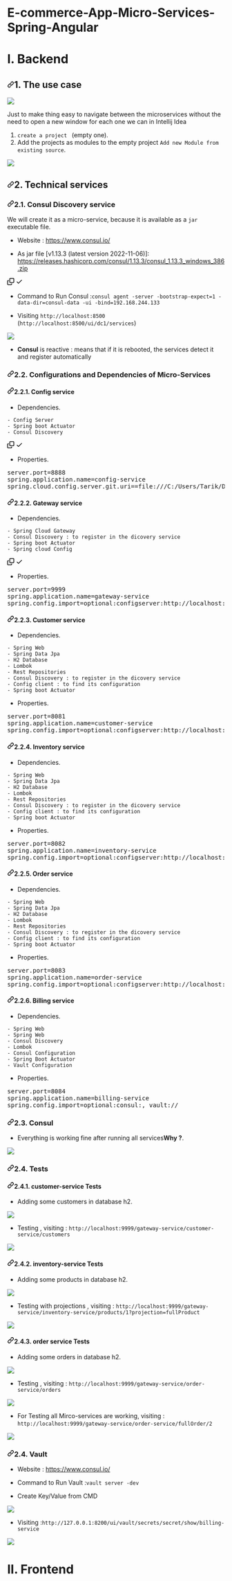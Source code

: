 <h1>E-commerce-App-Micro-Services-Spring-Angular</h1>
<h1>I. Backend</h1>
<h2 dir="auto"><a id="user-content-1-the-use-case" class="anchor" aria-hidden="true" href="#1-the-use-case"><svg class="octicon octicon-link" viewBox="0 0 16 16" version="1.1" width="16" height="16" aria-hidden="true"><path fill-rule="evenodd" d="M7.775 3.275a.75.75 0 001.06 1.06l1.25-1.25a2 2 0 112.83 2.83l-2.5 2.5a2 2 0 01-2.83 0 .75.75 0 00-1.06 1.06 3.5 3.5 0 004.95 0l2.5-2.5a3.5 3.5 0 00-4.95-4.95l-1.25 1.25zm-4.69 9.64a2 2 0 010-2.83l2.5-2.5a2 2 0 012.83 0 .75.75 0 001.06-1.06 3.5 3.5 0 00-4.95 0l-2.5 2.5a3.5 3.5 0 004.95 4.95l1.25-1.25a.75.75 0 00-1.06-1.06l-1.25 1.25a2 2 0 01-2.83 0z"></path></svg></a>1. <a name="user-content-theusecase"></a>The use case</h2>
<img src="https://github.com/TarikFERTAHI/E-commerce-App-Micro-Services-Spring-Angular/blob/main/pics/01 - Copy.png">
<p dir="auto">Just to make thing easy to navigate between the microservices without the need to open a new window for each one we can in Intellij Idea</p>
<ol dir="auto">
<li><code>create a project </code> (empty one).</li>
<li>Add the projects as modules to the empty project <code>Add new Module from existing source</code>.</li>
</ol>
<img src="https://github.com/TarikFERTAHI/E-commerce-App-Micro-Services-Spring-Angular/blob/main/pics/projectStr.png">
<h2 dir="auto"><a id="user-content-2-technical-services" class="anchor" aria-hidden="true" href="#2-technical-services"><svg class="octicon octicon-link" viewBox="0 0 16 16" version="1.1" width="16" height="16" aria-hidden="true"><path fill-rule="evenodd" d="M7.775 3.275a.75.75 0 001.06 1.06l1.25-1.25a2 2 0 112.83 2.83l-2.5 2.5a2 2 0 01-2.83 0 .75.75 0 00-1.06 1.06 3.5 3.5 0 004.95 0l2.5-2.5a3.5 3.5 0 00-4.95-4.95l-1.25 1.25zm-4.69 9.64a2 2 0 010-2.83l2.5-2.5a2 2 0 012.83 0 .75.75 0 001.06-1.06 3.5 3.5 0 00-4.95 0l-2.5 2.5a3.5 3.5 0 004.95 4.95l1.25-1.25a.75.75 0 00-1.06-1.06l-1.25 1.25a2 2 0 01-2.83 0z"></path></svg></a>2. <a name="user-content-technicalservices"></a>Technical services</h2>
<h3 dir="auto"><a id="user-content-21-consul-discovery-service" class="anchor" aria-hidden="true" href="#21-consul-discovery-service"><svg class="octicon octicon-link" viewBox="0 0 16 16" version="1.1" width="16" height="16" aria-hidden="true"><path fill-rule="evenodd" d="M7.775 3.275a.75.75 0 001.06 1.06l1.25-1.25a2 2 0 112.83 2.83l-2.5 2.5a2 2 0 01-2.83 0 .75.75 0 00-1.06 1.06 3.5 3.5 0 004.95 0l2.5-2.5a3.5 3.5 0 00-4.95-4.95l-1.25 1.25zm-4.69 9.64a2 2 0 010-2.83l2.5-2.5a2 2 0 012.83 0 .75.75 0 001.06-1.06 3.5 3.5 0 00-4.95 0l-2.5 2.5a3.5 3.5 0 004.95 4.95l1.25-1.25a.75.75 0 00-1.06-1.06l-1.25 1.25a2 2 0 01-2.83 0z"></path></svg></a>2.1. <a name="user-content-consuldiscoveryservice"></a>Consul Discovery service</h3>
<p dir="auto">We will create it as a micro-service, because it is available as a <code>jar</code> executable file.</p>

<ul dir="auto">
<li>
<p dir="auto">Website : <a href="https://www.consul.io/" rel="nofollow">https://www.consul.io/</a></p>
</li>
<li>
<p dir="auto">As jar file [v1.13.3 (latest version 2022-11-06)]: <a href="https://releases.hashicorp.com/consul/1.13.3/consul_1.13.3_windows_386.zip" rel="nofollow">https://releases.hashicorp.com/consul/1.13.3/consul_1.13.3_windows_386.zip</a></p>
</li>
</ul>
<div class="zeroclipboard-container position-absolute right-0 top-0">
    <clipboard-copy aria-label="Copy" class="ClipboardButton btn js-clipboard-copy m-2 p-0 tooltipped-no-delay" data-copy-feedback="Copied!" data-tooltip-direction="w" value="$ docker run -d -p 8500:8500 -p 8600:8600/udp --name=my-consul consul agent -server -ui -node=server-1 -bootstrap-expect=1 -client=0.0.0.0
" tabindex="0" role="button">
      <svg aria-hidden="true" height="16" viewBox="0 0 16 16" version="1.1" width="16" data-view-component="true" class="octicon octicon-copy js-clipboard-copy-icon m-2">
    <path fill-rule="evenodd" d="M0 6.75C0 5.784.784 5 1.75 5h1.5a.75.75 0 010 1.5h-1.5a.25.25 0 00-.25.25v7.5c0 .138.112.25.25.25h7.5a.25.25 0 00.25-.25v-1.5a.75.75 0 011.5 0v1.5A1.75 1.75 0 019.25 16h-7.5A1.75 1.75 0 010 14.25v-7.5z"></path><path fill-rule="evenodd" d="M5 1.75C5 .784 5.784 0 6.75 0h7.5C15.216 0 16 .784 16 1.75v7.5A1.75 1.75 0 0114.25 11h-7.5A1.75 1.75 0 015 9.25v-7.5zm1.75-.25a.25.25 0 00-.25.25v7.5c0 .138.112.25.25.25h7.5a.25.25 0 00.25-.25v-7.5a.25.25 0 00-.25-.25h-7.5z"></path>
</svg>
      <svg aria-hidden="true" height="16" viewBox="0 0 16 16" version="1.1" width="16" data-view-component="true" class="octicon octicon-check js-clipboard-check-icon color-fg-success d-none m-2">
    <path fill-rule="evenodd" d="M13.78 4.22a.75.75 0 010 1.06l-7.25 7.25a.75.75 0 01-1.06 0L2.22 9.28a.75.75 0 011.06-1.06L6 10.94l6.72-6.72a.75.75 0 011.06 0z"></path>
</svg>
    </clipboard-copy>
  </div></div>
  <ul dir="auto">
<li>Command to Run Consul :<code>consul agent -server -bootstrap-expect=1 -data-dir=consul-data -ui -bind=192.168.244.133</code>
</ul>
  <ul dir="auto">
<li>Visiting <code>http://localhost:8500</code> (<code>http://localhost:8500/ui/dc1/services</code>)</li>
</ul>
<img src="https://github.com/TarikFERTAHI/E-commerce-App-Micro-Services-Spring-Angular/blob/main/pics/01.1png.png">
<ul dir="auto">
<li><strong>Consul</strong> is reactive : means that if it is rebooted, the services detect it and register automatically</li>
</ul>
<h3 dir="auto"><a id="user-content-22-configuration-service" class="anchor" aria-hidden="true" href="#22-configuration-service"><svg class="octicon octicon-link" viewBox="0 0 16 16" version="1.1" width="16" height="16" aria-hidden="true"><path fill-rule="evenodd" d="M7.775 3.275a.75.75 0 001.06 1.06l1.25-1.25a2 2 0 112.83 2.83l-2.5 2.5a2 2 0 01-2.83 0 .75.75 0 00-1.06 1.06 3.5 3.5 0 004.95 0l2.5-2.5a3.5 3.5 0 00-4.95-4.95l-1.25 1.25zm-4.69 9.64a2 2 0 010-2.83l2.5-2.5a2 2 0 012.83 0 .75.75 0 001.06-1.06 3.5 3.5 0 00-4.95 0l-2.5 2.5a3.5 3.5 0 004.95 4.95l1.25-1.25a.75.75 0 00-1.06-1.06l-1.25 1.25a2 2 0 01-2.83 0z"></path></svg></a>2.2. <a name="user-content-configurationservice"></a>Configurations and Dependencies of Micro-Services</h3>
<h4 dir="auto"><a id="user-content-221-config-service-dependencies" class="anchor" aria-hidden="true" href="#221-config-service-dependencies"><svg class="octicon octicon-link" viewBox="0 0 16 16" version="1.1" width="16" height="16" aria-hidden="true"><path fill-rule="evenodd" d="M7.775 3.275a.75.75 0 001.06 1.06l1.25-1.25a2 2 0 112.83 2.83l-2.5 2.5a2 2 0 01-2.83 0 .75.75 0 00-1.06 1.06 3.5 3.5 0 004.95 0l2.5-2.5a3.5 3.5 0 00-4.95-4.95l-1.25 1.25zm-4.69 9.64a2 2 0 010-2.83l2.5-2.5a2 2 0 012.83 0 .75.75 0 001.06-1.06 3.5 3.5 0 00-4.95 0l-2.5 2.5a3.5 3.5 0 004.95 4.95l1.25-1.25a.75.75 0 00-1.06-1.06l-1.25 1.25a2 2 0 01-2.83 0z"></path></svg></a>2.2.1. <a name="user-content-configservicedependencies"></a>Config service</h4>

  <ul dir="auto">
<li>Dependencies</strong>.</li>
</ul>

<div class="snippet-clipboard-content notranslate position-relative overflow-auto"><pre class="notranslate"><code>- Config Server
- Spring boot Actuator
- Consul Discovery
</code></pre><div class="zeroclipboard-container position-absolute right-0 top-0">
    <clipboard-copy aria-label="Copy" class="ClipboardButton btn js-clipboard-copy m-2 p-0 tooltipped-no-delay" data-copy-feedback="Copied!" data-tooltip-direction="w" value="- Config Server
- Spring boot Actuator
- Consul Discovery" tabindex="0" role="button">
      <svg aria-hidden="true" height="16" viewBox="0 0 16 16" version="1.1" width="16" data-view-component="true" class="octicon octicon-copy js-clipboard-copy-icon m-2">
    <path fill-rule="evenodd" d="M0 6.75C0 5.784.784 5 1.75 5h1.5a.75.75 0 010 1.5h-1.5a.25.25 0 00-.25.25v7.5c0 .138.112.25.25.25h7.5a.25.25 0 00.25-.25v-1.5a.75.75 0 011.5 0v1.5A1.75 1.75 0 019.25 16h-7.5A1.75 1.75 0 010 14.25v-7.5z"></path><path fill-rule="evenodd" d="M5 1.75C5 .784 5.784 0 6.75 0h7.5C15.216 0 16 .784 16 1.75v7.5A1.75 1.75 0 0114.25 11h-7.5A1.75 1.75 0 015 9.25v-7.5zm1.75-.25a.25.25 0 00-.25.25v7.5c0 .138.112.25.25.25h7.5a.25.25 0 00.25-.25v-7.5a.25.25 0 00-.25-.25h-7.5z"></path>
</svg>
      <svg aria-hidden="true" height="16" viewBox="0 0 16 16" version="1.1" width="16" data-view-component="true" class="octicon octicon-check js-clipboard-check-icon color-fg-success d-none m-2">
    <path fill-rule="evenodd" d="M13.78 4.22a.75.75 0 010 1.06l-7.25 7.25a.75.75 0 01-1.06 0L2.22 9.28a.75.75 0 011.06-1.06L6 10.94l6.72-6.72a.75.75 0 011.06 0z"></path>
</svg>
    </clipboard-copy>
  </div></div>
  
  <ul dir="auto">
<li>Properties</strong>.</li>
</ul>

<pre><span class="pl-k">server.port</span>=8888
<span class="pl-k">spring.application.name</span>=config-service
<span class="pl-k">spring.cloud.config.server.git.uri</span>==file:///C:/Users/Tarik/Desktop/Tarik/ENSET/S5/youssfi/Spring-Micro-Services-Consul-Config Gateway-Feign-Resilience4J/microservices-consul-config/config-repo // from where getting the config (repo local)</pre>





  
  <h4 dir="auto"><a id="user-content-231-gateway-service-dependencies" class="anchor" aria-hidden="true" href="#231-gateway-service-dependencies"><svg class="octicon octicon-link" viewBox="0 0 16 16" version="1.1" width="16" height="16" aria-hidden="true"><path fill-rule="evenodd" d="M7.775 3.275a.75.75 0 001.06 1.06l1.25-1.25a2 2 0 112.83 2.83l-2.5 2.5a2 2 0 01-2.83 0 .75.75 0 00-1.06 1.06 3.5 3.5 0 004.95 0l2.5-2.5a3.5 3.5 0 00-4.95-4.95l-1.25 1.25zm-4.69 9.64a2 2 0 010-2.83l2.5-2.5a2 2 0 012.83 0 .75.75 0 001.06-1.06 3.5 3.5 0 00-4.95 0l-2.5 2.5a3.5 3.5 0 004.95 4.95l1.25-1.25a.75.75 0 00-1.06-1.06l-1.25 1.25a2 2 0 01-2.83 0z"></path></svg></a>2.2.2. <a name="user-content-gatewayservicedependencies"></a>Gateway service</h4>
   <ul dir="auto">
<li>Dependencies</strong>.</li>
</ul>
  <div class="snippet-clipboard-content notranslate position-relative overflow-auto"><pre class="notranslate"><code>- Spring Cloud Gateway
- Consul Discovery : to register in the dicovery service
- Spring boot Actuator
- Spring cloud Config
</code></pre><div class="zeroclipboard-container position-absolute right-0 top-0">
    <clipboard-copy aria-label="Copy" class="ClipboardButton btn js-clipboard-copy m-2 p-0 tooltipped-no-delay" data-copy-feedback="Copied!" data-tooltip-direction="w" value="- Spring Cloud Gateway
- Consul Discovery : to register in the dicovery service
- Spring boot Actuator
- Spring cloud Config" tabindex="0" role="button">
      <svg aria-hidden="true" height="16" viewBox="0 0 16 16" version="1.1" width="16" data-view-component="true" class="octicon octicon-copy js-clipboard-copy-icon m-2">
    <path fill-rule="evenodd" d="M0 6.75C0 5.784.784 5 1.75 5h1.5a.75.75 0 010 1.5h-1.5a.25.25 0 00-.25.25v7.5c0 .138.112.25.25.25h7.5a.25.25 0 00.25-.25v-1.5a.75.75 0 011.5 0v1.5A1.75 1.75 0 019.25 16h-7.5A1.75 1.75 0 010 14.25v-7.5z"></path><path fill-rule="evenodd" d="M5 1.75C5 .784 5.784 0 6.75 0h7.5C15.216 0 16 .784 16 1.75v7.5A1.75 1.75 0 0114.25 11h-7.5A1.75 1.75 0 015 9.25v-7.5zm1.75-.25a.25.25 0 00-.25.25v7.5c0 .138.112.25.25.25h7.5a.25.25 0 00.25-.25v-7.5a.25.25 0 00-.25-.25h-7.5z"></path>
</svg>
      <svg aria-hidden="true" height="16" viewBox="0 0 16 16" version="1.1" width="16" data-view-component="true" class="octicon octicon-check js-clipboard-check-icon color-fg-success d-none m-2">
    <path fill-rule="evenodd" d="M13.78 4.22a.75.75 0 010 1.06l-7.25 7.25a.75.75 0 01-1.06 0L2.22 9.28a.75.75 0 011.06-1.06L6 10.94l6.72-6.72a.75.75 0 011.06 0z"></path>
</svg>
    </clipboard-copy>
  </div></div>
  
<ul dir="auto">
<li>Properties</strong>.</li>
</ul>

<pre><span class="pl-k">server.port</span>=9999
<span class="pl-k">spring.application.name</span>=gateway-service
<span class="pl-k">spring.config.import</span>=optional:configserver:http://localhost:8888</pre>
  
  <h4 dir="auto"><a id="user-content-311-customer-service-dependencies" class="anchor" aria-hidden="true" href="#311-customer-service-dependencies"><svg class="octicon octicon-link" viewBox="0 0 16 16" version="1.1" width="16" height="16" aria-hidden="true"><path fill-rule="evenodd" d="M7.775 3.275a.75.75 0 001.06 1.06l1.25-1.25a2 2 0 112.83 2.83l-2.5 2.5a2 2 0 01-2.83 0 .75.75 0 00-1.06 1.06 3.5 3.5 0 004.95 0l2.5-2.5a3.5 3.5 0 00-4.95-4.95l-1.25 1.25zm-4.69 9.64a2 2 0 010-2.83l2.5-2.5a2 2 0 012.83 0 .75.75 0 001.06-1.06 3.5 3.5 0 00-4.95 0l-2.5 2.5a3.5 3.5 0 004.95 4.95l1.25-1.25a.75.75 0 00-1.06-1.06l-1.25 1.25a2 2 0 01-2.83 0z"></path></svg></a>2.2.3. <a name="user-content-customerservicedependencies"></a>Customer service</h4>
   <ul dir="auto">
<li>Dependencies</strong>.</li>
</ul> 
<pre class="notranslate"><code>- Spring Web
- Spring Data Jpa
- H2 Database
- Lombok
- Rest Repositories
- Consul Discovery : to register in the dicovery service
- Config client : to find its configuration
- Spring boot Actuator
</code></pre>

  <ul dir="auto">
<li>Properties</strong>.</li>
</ul>

<pre><span class="pl-k">server.port</span>=8081
<span class="pl-k">spring.application.name</span>=customer-service
<span class="pl-k">spring.config.import</span>=optional:configserver:http://localhost:8888</pre>


  <h4 dir="auto"><a id="user-content-321-inventory-service-dependencies" class="anchor" aria-hidden="true" href="#321-inventory-service-dependencies"><svg class="octicon octicon-link" viewBox="0 0 16 16" version="1.1" width="16" height="16" aria-hidden="true"><path fill-rule="evenodd" d="M7.775 3.275a.75.75 0 001.06 1.06l1.25-1.25a2 2 0 112.83 2.83l-2.5 2.5a2 2 0 01-2.83 0 .75.75 0 00-1.06 1.06 3.5 3.5 0 004.95 0l2.5-2.5a3.5 3.5 0 00-4.95-4.95l-1.25 1.25zm-4.69 9.64a2 2 0 010-2.83l2.5-2.5a2 2 0 012.83 0 .75.75 0 001.06-1.06 3.5 3.5 0 00-4.95 0l-2.5 2.5a3.5 3.5 0 004.95 4.95l1.25-1.25a.75.75 0 00-1.06-1.06l-1.25 1.25a2 2 0 01-2.83 0z"></path></svg></a>2.2.4. <a name="user-content-inventoryservicedependencies"></a>Inventory service</h4>
<ul dir="auto">
<li>Dependencies</strong>.</li>
</ul>

<pre class="notranslate"><code>- Spring Web
- Spring Data Jpa
- H2 Database
- Lombok
- Rest Repositories
- Consul Discovery : to register in the dicovery service
- Config client : to find its configuration
- Spring boot Actuator
</code></pre>

 <ul dir="auto">
<li>Properties</strong>.</li>
</ul>

<pre><span class="pl-k">server.port</span>=8082
<span class="pl-k">spring.application.name</span>=inventory-service
<span class="pl-k">spring.config.import</span>=optional:configserver:http://localhost:8888</pre>


  <h4 dir="auto"><a id="user-content-331-order-service-dependencies" class="anchor" aria-hidden="true" href="#331-order-service-dependencies"><svg class="octicon octicon-link" viewBox="0 0 16 16" version="1.1" width="16" height="16" aria-hidden="true"><path fill-rule="evenodd" d="M7.775 3.275a.75.75 0 001.06 1.06l1.25-1.25a2 2 0 112.83 2.83l-2.5 2.5a2 2 0 01-2.83 0 .75.75 0 00-1.06 1.06 3.5 3.5 0 004.95 0l2.5-2.5a3.5 3.5 0 00-4.95-4.95l-1.25 1.25zm-4.69 9.64a2 2 0 010-2.83l2.5-2.5a2 2 0 012.83 0 .75.75 0 001.06-1.06 3.5 3.5 0 00-4.95 0l-2.5 2.5a3.5 3.5 0 004.95 4.95l1.25-1.25a.75.75 0 00-1.06-1.06l-1.25 1.25a2 2 0 01-2.83 0z"></path></svg></a>2.2.5. <a name="user-content-orderservicedependencies"></a>Order service</h4>
<ul dir="auto">
<li>Dependencies</strong>.</li>
</ul> 
<pre class="notranslate"><code>- Spring Web
- Spring Data Jpa
- H2 Database
- Lombok
- Rest Repositories
- Consul Discovery : to register in the dicovery service
- Config client : to find its configuration
- Spring boot Actuator
</code></pre>

<ul dir="auto">
<li>Properties</strong>.</li>
</ul>

<pre><span class="pl-k">server.port</span>=8083
<span class="pl-k">spring.application.name</span>=order-service
<span class="pl-k">spring.config.import</span>=optional:configserver:http://localhost:8888</pre>


<h4 dir="auto"><a id="user-content-331-order-service-dependencies" class="anchor" aria-hidden="true" href="#331-order-service-dependencies"><svg class="octicon octicon-link" viewBox="0 0 16 16" version="1.1" width="16" height="16" aria-hidden="true"><path fill-rule="evenodd" d="M7.775 3.275a.75.75 0 001.06 1.06l1.25-1.25a2 2 0 112.83 2.83l-2.5 2.5a2 2 0 01-2.83 0 .75.75 0 00-1.06 1.06 3.5 3.5 0 004.95 0l2.5-2.5a3.5 3.5 0 00-4.95-4.95l-1.25 1.25zm-4.69 9.64a2 2 0 010-2.83l2.5-2.5a2 2 0 012.83 0 .75.75 0 001.06-1.06 3.5 3.5 0 00-4.95 0l-2.5 2.5a3.5 3.5 0 004.95 4.95l1.25-1.25a.75.75 0 00-1.06-1.06l-1.25 1.25a2 2 0 01-2.83 0z"></path></svg></a>2.2.6. <a name="user-content-orderservicedependencies"></a>Billing service</h4>
<ul dir="auto">
<li>Dependencies</strong>.</li>
</ul> 
<pre class="notranslate"><code>- Spring Web
- Spring Web
- Consul Discovery
- Lombok
- Consul Configuration
- Spring Boot Actuator
- Vault Configuration
</code></pre>

<ul dir="auto">
<li>Properties</strong>.</li>
</ul>

<pre><span class="pl-k">server.port</span>=8084
<span class="pl-k">spring.application.name</span>=billing-service
<span class="pl-k">spring.config.import</span>=optional:consul:, vault://</pre>
<!--<span class="pl-k">spring.cloud.vault.scheme</span>=true</pre>
<span class="pl-k">management.endpoints.web.exposure.include</span>=*</pre>
<span class="pl-k">spring.cloud.vault.token</span>=hvs.LCYl8Y3goKq2AoaKZIl0ClhV</pre>-->



<h3 dir="auto"><a id="user-content-34-consul-what-is-happening-" class="anchor" aria-hidden="true" href="#34-consul-what-is-happening-"><svg class="octicon octicon-link" viewBox="0 0 16 16" version="1.1" width="16" height="16" aria-hidden="true"><path fill-rule="evenodd" d="M7.775 3.275a.75.75 0 001.06 1.06l1.25-1.25a2 2 0 112.83 2.83l-2.5 2.5a2 2 0 01-2.83 0 .75.75 0 00-1.06 1.06 3.5 3.5 0 004.95 0l2.5-2.5a3.5 3.5 0 00-4.95-4.95l-1.25 1.25zm-4.69 9.64a2 2 0 010-2.83l2.5-2.5a2 2 0 012.83 0 .75.75 0 001.06-1.06 3.5 3.5 0 00-4.95 0l-2.5 2.5a3.5 3.5 0 004.95 4.95l1.25-1.25a.75.75 0 00-1.06-1.06l-1.25 1.25a2 2 0 01-2.83 0z"></path></svg></a>2.3. <a name="user-content-consulwhatishappening"></a>Consul</h3>
<ul dir="auto">
<li>Everything is working fine after running all services<strong>Why ?</strong>.</li>
</ul>
<img src="https://github.com/TarikFERTAHI/E-commerce-App-Micro-Services-Spring-Angular/blob/main/pics/02.png">
<h3 dir="auto"><a id="user-content-34-consul-what-is-happening-" class="anchor" aria-hidden="true" href="#34-consul-what-is-happening-"><svg class="octicon octicon-link" viewBox="0 0 16 16" version="1.1" width="16" height="16" aria-hidden="true"><path fill-rule="evenodd" d="M7.775 3.275a.75.75 0 001.06 1.06l1.25-1.25a2 2 0 112.83 2.83l-2.5 2.5a2 2 0 01-2.83 0 .75.75 0 00-1.06 1.06 3.5 3.5 0 004.95 0l2.5-2.5a3.5 3.5 0 00-4.95-4.95l-1.25 1.25zm-4.69 9.64a2 2 0 010-2.83l2.5-2.5a2 2 0 012.83 0 .75.75 0 001.06-1.06 3.5 3.5 0 00-4.95 0l-2.5 2.5a3.5 3.5 0 004.95 4.95l1.25-1.25a.75.75 0 00-1.06-1.06l-1.25 1.25a2 2 0 01-2.83 0z"></path></svg></a>2.4. <a name="user-content-consulwhatishappening"></a>Tests</h3>
<h4 dir="auto"><a id="user-content-337-order-service-creating-a-rest-controller" class="anchor" aria-hidden="true" href="#337-order-service-creating-a-rest-controller"><svg class="octicon octicon-link" viewBox="0 0 16 16" version="1.1" width="16" height="16" aria-hidden="true"><path fill-rule="evenodd" d="M7.775 3.275a.75.75 0 001.06 1.06l1.25-1.25a2 2 0 112.83 2.83l-2.5 2.5a2 2 0 01-2.83 0 .75.75 0 00-1.06 1.06 3.5 3.5 0 004.95 0l2.5-2.5a3.5 3.5 0 00-4.95-4.95l-1.25 1.25zm-4.69 9.64a2 2 0 010-2.83l2.5-2.5a2 2 0 012.83 0 .75.75 0 001.06-1.06 3.5 3.5 0 00-4.95 0l-2.5 2.5a3.5 3.5 0 004.95 4.95l1.25-1.25a.75.75 0 00-1.06-1.06l-1.25 1.25a2 2 0 01-2.83 0z"></path></svg></a>2.4.1. <a name="user-content-orderservicecreatingarestcontroller"></a>customer-service Tests</h4>
<ul dir="auto">
<li>Adding some customers in database h2</strong>.</li>
</ul>
<img src="https://github.com/TarikFERTAHI/E-commerce-App-Micro-Services-Spring-Angular/blob/main/pics/04.png">

<ul dir="auto">
<li>Testing , visiting : <code>http://localhost:9999/gateway-service/customer-service/customers</code></li>
</ul>
<img src="https://github.com/TarikFERTAHI/E-commerce-App-Micro-Services-Spring-Angular/blob/main/pics/gateway-customer.png">
<h4 dir="auto"><a id="user-content-337-order-service-creating-a-rest-controller" class="anchor" aria-hidden="true" href="#337-order-service-creating-a-rest-controller"><svg class="octicon octicon-link" viewBox="0 0 16 16" version="1.1" width="16" height="16" aria-hidden="true"><path fill-rule="evenodd" d="M7.775 3.275a.75.75 0 001.06 1.06l1.25-1.25a2 2 0 112.83 2.83l-2.5 2.5a2 2 0 01-2.83 0 .75.75 0 00-1.06 1.06 3.5 3.5 0 004.95 0l2.5-2.5a3.5 3.5 0 00-4.95-4.95l-1.25 1.25zm-4.69 9.64a2 2 0 010-2.83l2.5-2.5a2 2 0 012.83 0 .75.75 0 001.06-1.06 3.5 3.5 0 00-4.95 0l-2.5 2.5a3.5 3.5 0 004.95 4.95l1.25-1.25a.75.75 0 00-1.06-1.06l-1.25 1.25a2 2 0 01-2.83 0z"></path></svg></a>2.4.2. <a name="user-content-orderservicecreatingarestcontroller"></a>inventory-service Tests</h4>
<ul dir="auto">
<li>Adding some products in database h2</strong>.</li>
</ul>
<img src="https://github.com/TarikFERTAHI/E-commerce-App-Micro-Services-Spring-Angular/blob/main/pics/05.png">
<ul dir="auto">
<li>Testing with projections , visiting : <code>http://localhost:9999/gateway-service/inventory-service/products/1?projection=fullProduct</code></li>
</ul>
<img src="https://github.com/TarikFERTAHI/E-commerce-App-Micro-Services-Spring-Angular/blob/main/pics/gateway-inv-projection.png">

<h4 dir="auto"><a id="user-content-337-order-service-creating-a-rest-controller" class="anchor" aria-hidden="true" href="#337-order-service-creating-a-rest-controller"><svg class="octicon octicon-link" viewBox="0 0 16 16" version="1.1" width="16" height="16" aria-hidden="true"><path fill-rule="evenodd" d="M7.775 3.275a.75.75 0 001.06 1.06l1.25-1.25a2 2 0 112.83 2.83l-2.5 2.5a2 2 0 01-2.83 0 .75.75 0 00-1.06 1.06 3.5 3.5 0 004.95 0l2.5-2.5a3.5 3.5 0 00-4.95-4.95l-1.25 1.25zm-4.69 9.64a2 2 0 010-2.83l2.5-2.5a2 2 0 012.83 0 .75.75 0 001.06-1.06 3.5 3.5 0 00-4.95 0l-2.5 2.5a3.5 3.5 0 004.95 4.95l1.25-1.25a.75.75 0 00-1.06-1.06l-1.25 1.25a2 2 0 01-2.83 0z"></path></svg></a>2.4.3. <a name="user-content-orderservicecreatingarestcontroller"></a>order service Tests</h4>
<ul dir="auto">
<li>Adding some orders in database h2</strong>.</li>
</ul>
<img src="https://github.com/TarikFERTAHI/E-commerce-App-Micro-Services-Spring-Angular/blob/main/pics/07.png">

<ul dir="auto">
<li>Testing , visiting : <code>http://localhost:9999/gateway-service/order-service/orders</code></li>
</ul>
<img src="https://github.com/TarikFERTAHI/E-commerce-App-Micro-Services-Spring-Angular/blob/main/pics/gateway-order.png">
<ul dir="auto">
<li>For Testing all Mirco-services are working, visiting : <code>http://localhost:9999/gateway-service/order-service/fullOrder/2</code></li>
</ul>
<img src="https://github.com/TarikFERTAHI/E-commerce-App-Micro-Services-Spring-Angular/blob/main/pics/gatewayfullOrder.png">
<h3 dir="auto"><a id="user-content-34-consul-what-is-happening-" class="anchor" aria-hidden="true" href="#34-consul-what-is-happening-"><svg class="octicon octicon-link" viewBox="0 0 16 16" version="1.1" width="16" height="16" aria-hidden="true"><path fill-rule="evenodd" d="M7.775 3.275a.75.75 0 001.06 1.06l1.25-1.25a2 2 0 112.83 2.83l-2.5 2.5a2 2 0 01-2.83 0 .75.75 0 00-1.06 1.06 3.5 3.5 0 004.95 0l2.5-2.5a3.5 3.5 0 00-4.95-4.95l-1.25 1.25zm-4.69 9.64a2 2 0 010-2.83l2.5-2.5a2 2 0 012.83 0 .75.75 0 001.06-1.06 3.5 3.5 0 00-4.95 0l-2.5 2.5a3.5 3.5 0 004.95 4.95l1.25-1.25a.75.75 0 00-1.06-1.06l-1.25 1.25a2 2 0 01-2.83 0z"></path></svg></a>2.4. <a name="user-content-consulwhatishappening"></a>Vault</h3>
<ul dir="auto">
<li><p dir="auto">Website : <a href="https://www.vaultproject.io/" rel="nofollow">https://www.consul.io/</a></p>
</ul> 
<ul dir="auto">
<li>Command to Run Vault :<code>vault server -dev</code>
</ul>
<ul dir="auto">
<li>Create Key/Value from CMD
</ul>
<img src="https://github.com/TarikFERTAHI/E-commerce-App-Micro-Services-Spring-Angular/blob/main/pics/vaultKeyValueCmd.png">
<ul dir="auto">
<li>Visiting :<code>http://127.0.0.1:8200/ui/vault/secrets/secret/show/billing-service</code>
</ul>
<img src="https://github.com/TarikFERTAHI/E-commerce-App-Micro-Services-Spring-Angular/blob/main/pics/vaultKVInter.png">
<h1>II. Frontend</h1>